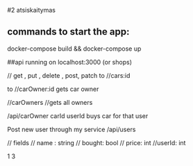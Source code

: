#2 atsiskaitymas

## commands to start the app:

docker-compose build && docker-compose up

##api running on localhost:3000 (or shops)

// get , put , delete , post, patch
to //cars:id

to //carOwner:id
gets car owner

//carOwners
//gets all owners

/api/carOwner
carId userId
buys car for that user

Post new user through my service
/api/users

// fields
// name : string
// bought: bool
// price: int
//userId: int

<Envelope xmlns="http://schemas.xmlsoap.org/soap/envelope/">
  <Body>
	<CarsRequest xmlns="http://www.examples.com/wsdl/myAwesesomeService.wsdl">
	</CarsRequest>
  </Body>
</Envelope>

<Envelope xmlns="http://schemas.xmlsoap.org/soap/envelope/">
  <Body>
	<carChangeOwnerRequest xmlns="http://www.examples.com/wsdl/myAwesesomeService.wsdl">
		<itemId>1</itemId>
		<userId>3</userId>
	</carChangeOwnerRequest>
  </Body>
</Envelope>
